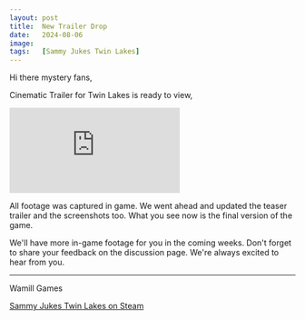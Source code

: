 ```yaml
---
layout: post
title:  New Trailer Drop
date:   2024-08-06
image:  
tags:   [Sammy Jukes Twin Lakes]
---
```


Hi there mystery fans,

Cinematic Trailer for Twin Lakes is ready to view,

<iframe src="https://www.youtube.com/embed/Ys2KhnEk_HI?si=RWVnbreEeXThxzRA" frameborder="0" allowfullscreen></iframe>

All footage was captured in game. We went ahead and updated the teaser trailer and the screenshots too. What you see now is the final version of the game.

We'll have more in-game footage for you in the coming weeks.
Don't forget to share your feedback on the discussion page. We're always excited to hear from you.


***

Wamill Games


[Sammy Jukes Twin Lakes on Steam](https://store.steampowered.com/app/3058620/Sammy_Jukes_Twin_Lakes/)
